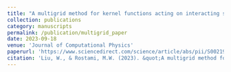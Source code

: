 ```yaml
---
title: "A multigrid method for kernel functions acting on interacting structures with applications to biofluids"
collection: publications
category: manuscripts
permalink: /publication/multigrid_paper
date: 2023-09-18
venue: 'Journal of Computational Physics'
paperurl: 'https://www.sciencedirect.com/science/article/abs/pii/S0021999123006010'
citation: 'Liu, W., & Rostami, M.W. (2023). &quot;A multigrid method for kernel functions acting on interacting structures with applications to biofluids..&quot; <i>Journal of Computational Physics</i>. 494, 112506.'
---
```

